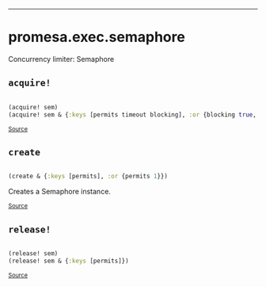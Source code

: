 
-----
# <a name="promesa.exec.semaphore">promesa.exec.semaphore</a>


Concurrency limiter: Semaphore




## <a name="promesa.exec.semaphore/acquire!">`acquire!`</a><a name="promesa.exec.semaphore/acquire!"></a>
``` clojure

(acquire! sem)
(acquire! sem & {:keys [permits timeout blocking], :or {blocking true, permits 1}})
```
<p><sub><a href="https://github.com/funcool/promesa/blob/master/src/promesa/exec/semaphore.clj#L37-L44">Source</a></sub></p>

## <a name="promesa.exec.semaphore/create">`create`</a><a name="promesa.exec.semaphore/create"></a>
``` clojure

(create & {:keys [permits], :or {permits 1}})
```

Creates a Semaphore instance.
<p><sub><a href="https://github.com/funcool/promesa/blob/master/src/promesa/exec/semaphore.clj#L51-L55">Source</a></sub></p>

## <a name="promesa.exec.semaphore/release!">`release!`</a><a name="promesa.exec.semaphore/release!"></a>
``` clojure

(release! sem)
(release! sem & {:keys [permits]})
```
<p><sub><a href="https://github.com/funcool/promesa/blob/master/src/promesa/exec/semaphore.clj#L46-L49">Source</a></sub></p>
